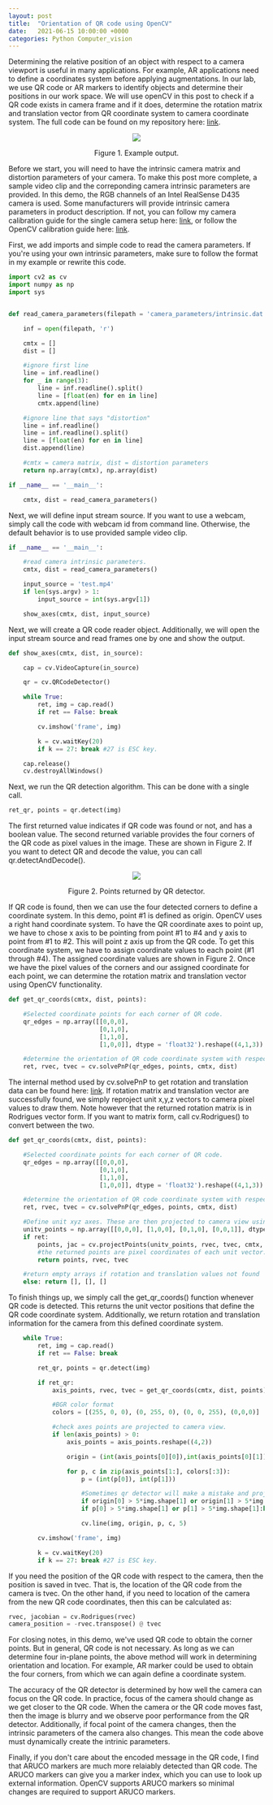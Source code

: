 ```yaml
---
layout: post
title:  "Orientation of QR code using OpenCV"
date:   2021-06-15 10:00:00 +0000
categories: Python Computer_vision
---
```


Determining the relative position of an object with respect to a camera viewport is useful in many applications. For example, AR applications need to define a coordinates system before applying augmentations. In our lab, we use QR code or AR markers to identify objects and determine their positions in our work space. We will use openCV in this post to check if a QR code exists in camera frame and if it does, determine the rotation matrix and translation vector from QR coordinate system to camera coordinate system. The full code can be found on my repository here: [link](https://github.com/TemugeB/QR_code_orientation_OpenCV).

<p align="center">
  <img src="https://github.com/TemugeB/temugeb.github.io/blob/main/_posts/images/f000.gif?raw=true">
</p>
<p align="center">
Figure 1. Example output.
</p>

Before we start, you will need to have the intrinsic camera matrix and distortion parameters of your camera. To make this post more complete, a sample video clip and the correponding camera intrinsic parameters are provided. In this demo, the RGB channels of an Intel RealSense D435 camera is used. Some manufacturers will provide intrinsic camera parameters in product description. If not, you can follow my camera calibration guide for the single camera setup here: [link](https://temugeb.github.io/opencv/python/2021/02/02/stereo-camera-calibration-and-triangulation.html), or follow the OpenCV calibration guide here: [link](https://docs.opencv.org/master/dc/dbb/tutorial_py_calibration.html).

First, we add imports and simple code to read the camera parameters. If you're using your own intrinsic parameters, make sure to follow the format in my example or rewrite this code. 
```python
import cv2 as cv
import numpy as np
import sys


def read_camera_parameters(filepath = 'camera_parameters/intrinsic.dat'):

    inf = open(filepath, 'r')

    cmtx = []
    dist = []

    #ignore first line
    line = inf.readline()
    for _ in range(3):
        line = inf.readline().split()
        line = [float(en) for en in line]
        cmtx.append(line)

    #ignore line that says "distortion"
    line = inf.readline()
    line = inf.readline().split()
    line = [float(en) for en in line]
    dist.append(line)

    #cmtx = camera matrix, dist = distortion parameters
    return np.array(cmtx), np.array(dist)

if __name__ == '__main__':

    cmtx, dist = read_camera_parameters()
```

Next, we will define input stream source. If you want to use a webcam, simply call the code with webcam id from command line. Otherwise, the default behavior is to use provided sample video clip. 
```python
if __name__ == '__main__':

    #read camera intrinsic parameters.
    cmtx, dist = read_camera_parameters()

    input_source = 'test.mp4'
    if len(sys.argv) > 1:
        input_source = int(sys.argv[1])

    show_axes(cmtx, dist, input_source)
```

Next, we will create a QR code reader object. Additionally, we will open the input stream source and read frames one by one and show the output.
```python
def show_axes(cmtx, dist, in_source):

    cap = cv.VideoCapture(in_source)

    qr = cv.QRCodeDetector()

    while True:
        ret, img = cap.read()
        if ret == False: break

        cv.imshow('frame', img)

        k = cv.waitKey(20)
        if k == 27: break #27 is ESC key.

    cap.release()
    cv.destroyAllWindows()
```

Next, we run the QR detection algorithm. This can be done with a single call.
```python
ret_qr, points = qr.detect(img)
```
The first returned value indicates if QR code was found or not, and has a boolean value. The second returned variable provides the four corners of the QR code as pixel values in the image. These are shown in Figure 2. If you want to detect QR and decode the value, you can call qr.detectAndDecode(). 


<p align="center">
  <img src="https://github.com/TemugeB/temugeb.github.io/blob/main/_posts/images/QR_points.png?raw=true">
</p>
<p align="center">
Figure 2. Points returned by QR detector.
</p>

If QR code is found, then we can use the four detected corners to define a coordinate system. In this demo, point #1 is defined as origin. OpenCV uses a right hand coordinate system. To have the QR coordinate axes to point up, we have to chose x axis to be pointing from point #1 to #4 and y axis to point from #1 to #2. This will point z axis up from the QR code. To get this coordinate system, we have to assign coordinate values to each point (#1 through #4). The assigned coordinate values are shown in Figure 2. Once we have the pixel values of the corners and our assigned coordinate for each point, we can determine the rotation matrix and translation vector using OpenCV functionality. 
```python
def get_qr_coords(cmtx, dist, points):

    #Selected coordinate points for each corner of QR code.
    qr_edges = np.array([[0,0,0],
                         [0,1,0],
                         [1,1,0],
                         [1,0,0]], dtype = 'float32').reshape((4,1,3))

    #determine the orientation of QR code coordinate system with respect to camera coorindate system.
    ret, rvec, tvec = cv.solvePnP(qr_edges, points, cmtx, dist)
```

The internal method used by cv.solvePnP to get rotation and translation data can be found here: [link](https://docs.opencv.org/3.4/d9/d0c/group__calib3d.html). If rotation matrix and translation vector are successfully found, we simply reproject unit x,y,z vectors to camera pixel values to draw them. Note however that the returned rotation matrix is in Rodrigues vector form. If you want to matrix form, call cv.Rodrigues() to convert between the two.
```python
def get_qr_coords(cmtx, dist, points):

    #Selected coordinate points for each corner of QR code.
    qr_edges = np.array([[0,0,0],
                         [0,1,0],
                         [1,1,0],
                         [1,0,0]], dtype = 'float32').reshape((4,1,3))

    #determine the orientation of QR code coordinate system with respect to camera coorindate system.
    ret, rvec, tvec = cv.solvePnP(qr_edges, points, cmtx, dist)

    #Define unit xyz axes. These are then projected to camera view using the rotation matrix and translation vector.
    unitv_points = np.array([[0,0,0], [1,0,0], [0,1,0], [0,0,1]], dtype = 'float32').reshape((4,1,3))
    if ret:
        points, jac = cv.projectPoints(unitv_points, rvec, tvec, cmtx, dist)
        #the returned points are pixel coordinates of each unit vector.
        return points, rvec, tvec

    #return empty arrays if rotation and translation values not found
    else: return [], [], []
```

To finish things up, we simply call the get_qr_coords() function whenever QR code is detected. This returns the unit vector positions that define the QR code coordinate system. Additionally, we return rotation and translation information for the camera from this defined coordinate system.
```python
    while True:
        ret, img = cap.read()
        if ret == False: break

        ret_qr, points = qr.detect(img)

        if ret_qr:
            axis_points, rvec, tvec = get_qr_coords(cmtx, dist, points)

            #BGR color format
            colors = [(255, 0, 0), (0, 255, 0), (0, 0, 255), (0,0,0)]

            #check axes points are projected to camera view.
            if len(axis_points) > 0:
                axis_points = axis_points.reshape((4,2))

                origin = (int(axis_points[0][0]),int(axis_points[0][1]) )

                for p, c in zip(axis_points[1:], colors[:3]):
                    p = (int(p[0]), int(p[1]))

                    #Sometimes qr detector will make a mistake and projected point will overflow integer value. We skip these cases. 
                    if origin[0] > 5*img.shape[1] or origin[1] > 5*img.shape[1]:break
                    if p[0] > 5*img.shape[1] or p[1] > 5*img.shape[1]:break

                    cv.line(img, origin, p, c, 5)

        cv.imshow('frame', img)

        k = cv.waitKey(20)
        if k == 27: break #27 is ESC key.
```

If you need the position of the QR code with respect to the camera, then the position is saved in tvec. That is, the location of the QR code from the camera is tvec. On the other hand, if you need to location of the camera from the new QR code coordinates, then this can be calculated as:
```python
rvec, jacobian = cv.Rodrigues(rvec)
camera_position = -rvec.transpose() @ tvec
```

For closing notes, in this demo, we've used QR code to obtain the corner points. But in general, QR code is not necessary. As long as we can determine four in-plane points, the above method will work in determining orientation and location. For example, AR marker could be used to obtain the four corners, from which we can again define a coordinate system. 

The accuracy of the QR detector is determined by how well the camera can focus on the QR code. In practice, focus of the camera should change as we get closer to the QR code. When the camera or the QR code moves fast, then the image is blurry and we observe poor performance from the QR detector. Additionally, if focal point of the camera changes, then the intrinsic parameters of the camera also changes. This mean the code above must dynamically create the intrinic parameters. 

Finally, if you don't care about the encoded message in the QR code, I find that ARUCO markers are much more relaiably detected than QR code. The ARUCO markers can give you a marker index, which you can use to look up external information. OpenCV supports ARUCO markers so minimal changes are required to support ARUCO markers. 
